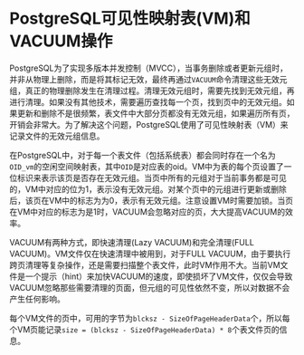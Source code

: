 # PostgreSQL可见性映射表(VM)和VACUUM操作

PostgreSQL为了实现多版本并发控制（MVCC），当事务删除或者更新元组时，并非从物理上删除，而是将其标记无效，最终再通过`VACUUM`命令清理这些无效元组，真正的物理删除发生在清理过程。清理无效元组时，需要先找到无效元组，再进行清理。如果没有其他技术，需要遍历查找每一个页，找到页中的无效元组。如果更新和删除不是很频繁，表文件中大部分页都没有无效元组，如果遍历所有页，开销会非常大。为了解决这个问题，PostgreSQL使用了可见性映射表（VM）来记录文件的无效元组信息。

在PostgreSQL中，对于每一个表文件（包括系统表）都会同时存在一个名为`OID_vm`的空闲空间映射表，其中`OID`是对应表的oid。VM中为表的每个页设置了一位标识来表示该页是否存在无效元组。当页中所有的元组对于当前事务都是可见的，VM中对应的位为1，表示没有无效元组。对某个页中的元组进行更新或删除后，该页在VM中的标志为为0，表示有无效元组。注意设置VM时需要加锁。当页在VM中对应的标志为是1时，VACUUM会忽略对应的页，大大提高VACUUM的效率。

VACUUM有两种方式，即快速清理(Lazy VACUUM)和完全清理(FULL VACUUM)。VM文件仅在快速清理中被用到，对于FULL VACUUM，由于要执行跨页清理等复杂操作，还是需要扫描整个表文件，此时VM作用不大。当前VM文件是一个提示（hint）来加快VACUUM的速度，即使损坏了VM文件，仅仅会导致VACUUM忽略那些需要清理的页面，但元组的可见性依然不变，所以对数据不会产生任何影响。

每个VM文件的页中，可用的字节为`blcksz - SizeOfPageHeaderData`个，所以每个VM页能记录`size = (blcksz - SizeOfPageHeaderData) * 8`个表文件页的信息。